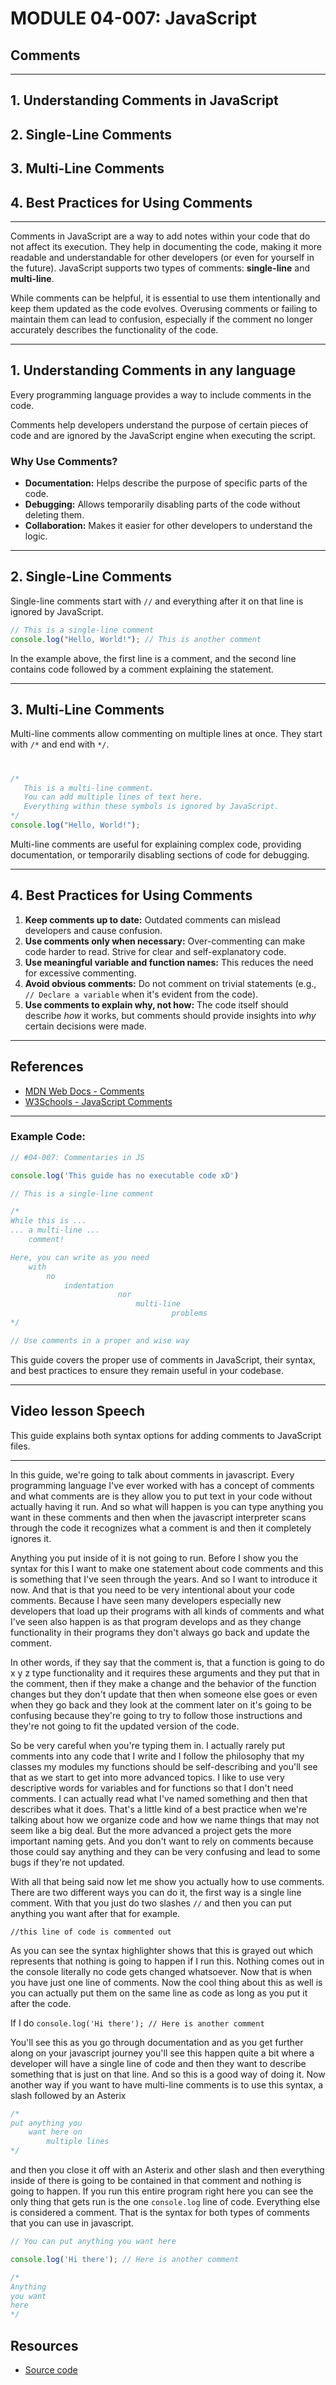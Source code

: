 # MODULE 04-007: JavaScript

## Comments

---

## 1. Understanding Comments in JavaScript

## 2. Single-Line Comments

## 3. Multi-Line Comments

## 4. Best Practices for Using Comments

---

Comments in JavaScript are a way to add notes within your code that do not affect its execution. They help in documenting the code, making it more readable and understandable for other developers (or even for yourself in the future). JavaScript supports two types of comments: **single-line** and **multi-line**.

While comments can be helpful, it is essential to use them intentionally and keep them updated as the code evolves. Overusing comments or failing to maintain them can lead to confusion, especially if the comment no longer accurately describes the functionality of the code.

---

## 1. Understanding Comments in any language

Every programming language provides a way to include comments in the code.   

Comments help developers understand the purpose of certain pieces of code and are ignored by the JavaScript engine when executing the script.

### Why Use Comments?

- **Documentation:** Helps describe the purpose of specific parts of the code.
- **Debugging:** Allows temporarily disabling parts of the code without deleting them.
- **Collaboration:** Makes it easier for other developers to understand the logic.

---

## 2. Single-Line Comments

Single-line comments start with `//` and everything after it on that line is ignored by JavaScript.

```javascript
// This is a single-line comment
console.log("Hello, World!"); // This is another comment
```

In the example above, the first line is a comment, and the second line contains code followed by a comment explaining the statement.

---

## 3. Multi-Line Comments

Multi-line comments allow commenting on multiple lines at once. They start with `/*` and end with `*/`.

# 

```javascript
/*
   This is a multi-line comment.
   You can add multiple lines of text here.
   Everything within these symbols is ignored by JavaScript.
*/
console.log("Hello, World!");
```

Multi-line comments are useful for explaining complex code, providing documentation, or temporarily disabling sections of code for debugging.

---

## 4. Best Practices for Using Comments

1. **Keep comments up to date:** Outdated comments can mislead developers and cause confusion.
2. **Use comments only when necessary:** Over-commenting can make code harder to read. Strive for clear and self-explanatory code.
3. **Use meaningful variable and function names:** This reduces the need for excessive commenting.
4. **Avoid obvious comments:** Do not comment on trivial statements (e.g., `// Declare a variable` when it's evident from the code).
5. **Use comments to explain why, not how:** The code itself should describe *how* it works, but comments should provide insights into *why* certain decisions were made.

---

## References

- [MDN Web Docs - Comments](https://developer.mozilla.org/en-US/docs/Web/JavaScript/Guide/Grammar_and_types#Comments)
- [W3Schools - JavaScript Comments](https://www.w3schools.com/js/js_comments.asp)

---

### Example Code:

```javascript
// #04-007: Commentaries in JS

console.log('This guide has no executable code xD')

// This is a single-line comment

/*
While this is ...
... a multi-line ...
    comment!

Here, you can write as you need
    with
        no
            indentation
                        nor
                            multi-line
                                    problems
*/

// Use comments in a proper and wise way
```

This guide covers the proper use of comments in JavaScript, their syntax, and best practices to ensure they remain useful in your codebase.

---

## Video lesson Speech

This guide explains both syntax options for adding comments to JavaScript files.

****

In this guide, we're going to talk about comments in javascript. Every programming language I've ever worked with has a concept of comments and what comments are is they allow you to put text in your code without actually having it run. And so what will happen is you can type anything you want in these comments and then when the javascript interpreter scans through the code it recognizes what a comment is and then it completely ignores it. 

Anything you put inside of it is not going to run. Before I show you the syntax for this I want to make one statement about code comments and this is something that I've seen through the years. And so I want to introduce it now. And that is that you need to be very intentional about your code comments. Because I have seen many developers especially new developers that load up their programs with all kinds of comments and what I've seen also happen is as that program develops and as they change functionality in their programs they don't always go back and update the comment.

In other words, if they say that the comment is, that a function is going to do x y z type functionality and it requires these arguments and they put that in the comment, then if they make a change and the behavior of the function changes but they don't update that then when someone else goes or even when they go back and they look at the comment later on it's going to be confusing because they're going to try to follow those instructions and they're not going to fit the updated version of the code.

So be very careful when you're typing them in. I actually rarely put comments into any code that I write and I follow the philosophy that my classes my modules my functions should be self-describing and you'll see that as we start to get into more advanced topics. I like to use very descriptive words for variables and for functions so that I don't need comments. I can actually read what I've named something and then that describes what it does. That's a little kind of a best practice when we're talking about how we organize code and how we name things that may not seem like a big deal. But the more advanced a project gets the more important naming gets. And you don't want to rely on comments because those could say anything and they can be very confusing and lead to some bugs if they're not updated. 

With all that being said now let me show you actually how to use comments. There are two different ways you can do it, the first way is a single line comment. With that you just do two slashes `//` and then you can put anything you want after that for example.

`//this line of code is commented out`

As you can see the syntax highlighter shows that this is grayed out which represents that nothing is going to happen if I run this. Nothing comes out in the console literally no code gets changed whatsoever. Now that is when you have just one line of comments. Now the cool thing about this as well is you can actually put them on the same line as code as long as you put it after the code.

If I do `console.log('Hi there'); // Here is another comment`

You'll see this as you go through documentation and as you get further along on your javascript journey you'll see this happen quite a bit where a developer will have a single line of code and then they want to describe something that is just on that line. And so this is a good way of doing it. Now another way if you want to have multi-line comments is to use this syntax, a slash followed by an Asterix

```javascript
/*
put anything you 
    want here on 
        multiple lines 
*/
```

and then you close it off with an Asterix and other slash and then everything inside of there is going to be contained in that comment and nothing is going to happen. If you run this entire program right here you can see the only thing that gets run is the one `console.log` line of code. Everything else is considered a comment. That is the syntax for both types of comments that you can use in javascript.

```javascript
// You can put anything you want here

console.log('Hi there'); // Here is another comment

/*
Anything
you want
here
*/
```

## Resources

- [Source code](https://github.com/rails-camp/javascript-programming/blob/master/section_b_08_comments.js)
